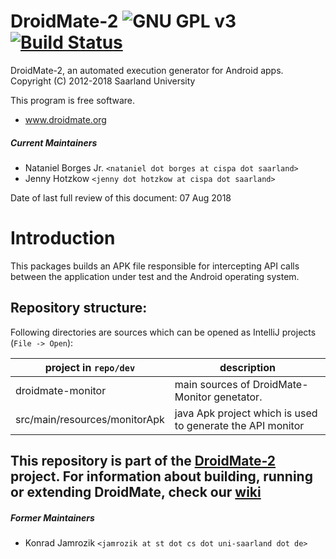 # DroidMate-2 ![GNU GPL v3](https://www.gnu.org/graphics/gplv3-88x31.png)[![Build Status](https://travis-ci.org/natanieljr/droidmate-monitor.svg?branch=master)](https://travis-ci.org/natanieljr/droidmate-monitor)

DroidMate-2, an automated execution generator for Android apps.  
Copyright (C) 2012-2018 Saarland University

This program is free software. 

* www.droidmate.org  

##### Current Maintainers

* Nataniel Borges Jr. `<nataniel dot borges at cispa dot saarland>`
* Jenny Hotzkow `<jenny dot hotzkow at cispa dot saarland>`

Date of last full review of this document: 07 Aug 2018

# Introduction

This packages builds an APK file responsible for intercepting API calls between the application under test and the Android operating system.

## Repository structure:

Following directories are sources which can be opened  as IntelliJ projects (`File -> Open`):

| project in `repo/dev`| description |
| ------- | ----------- |
| droidmate-monitor | main sources of DroidMate-Monitor genetator. |
| src/main/resources/monitorApk | java Apk project which is used to generate the API monitor |

## This repository is part of the [DroidMate-2](https://github.com/uds-se/droidmate) project. For information about building, running or extending DroidMate, check our [wiki](https://github.com/uds-se/droidmate/wiki) ###


##### Former Maintainers #####

* Konrad Jamrozik `<jamrozik at st dot cs dot uni-saarland dot de>`
